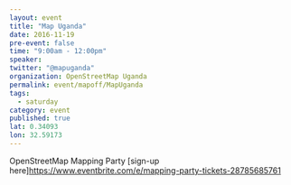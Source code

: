 ```yaml
---
layout: event
title: "Map Uganda"
date: 2016-11-19
pre-event: false
time: "9:00am - 12:00pm"
speaker: 
twitter: "@mapuganda"
organization: OpenStreetMap Uganda
permalink: event/mapoff/MapUganda 
tags: 
  - saturday
category: event
published: true
lat: 0.34093
lon: 32.59173
---
```

OpenStreetMap Mapping Party
[sign-up here]https://www.eventbrite.com/e/mapping-party-tickets-28785685761

